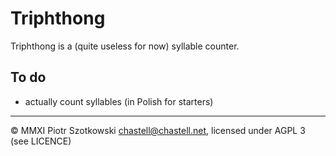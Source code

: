 Triphthong
==========

Triphthong is a (quite useless for now) syllable counter.

To do
-----

* actually count syllables (in Polish for starters)

---

© MMXI Piotr Szotkowski <chastell@chastell.net>, licensed under AGPL 3 (see LICENCE)
